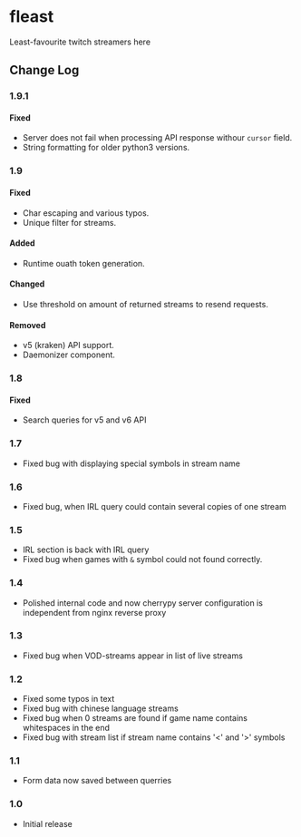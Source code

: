 # fleast
Least-favourite twitch streamers here


## Change Log
### 1.9.1
#### Fixed
- Server does not fail when processing API response withour `cursor` field.
- String formatting for older python3 versions.

### 1.9
#### Fixed
- Char escaping and various typos.
- Unique filter for streams.

#### Added
- Runtime ouath token generation.

#### Changed
- Use threshold on amount of returned streams to resend requests.

#### Removed
- v5 (kraken) API support.
- Daemonizer component.

### 1.8
#### Fixed
- Search queries for v5 and v6 API

### 1.7
- Fixed bug with displaying special symbols in stream name
### 1.6
- Fixed bug, when IRL query could contain several copies of one stream
### 1.5
- IRL section is back with IRL query
- Fixed bug when games with `&` symbol could not found correctly.  
### 1.4
- Polished internal code and now cherrypy server configuration 
is independent from nginx reverse proxy
### 1.3
- Fixed bug when VOD-streams appear in list of live streams
### 1.2
- Fixed some typos in text
- Fixed bug with chinese language streams
- Fixed bug when 0 streams are found if game name contains whitespaces in the end
- Fixed bug with stream list if stream name contains '<' and '>' symbols
### 1.1
- Form data now saved between querries
### 1.0
- Initial release
